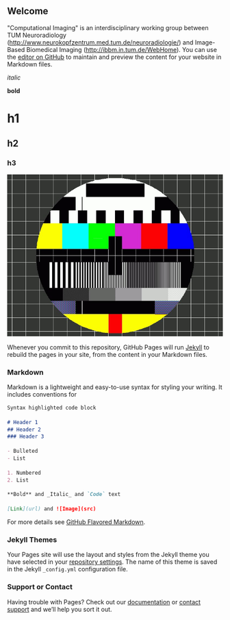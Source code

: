 ## Welcome

"Computational Imaging" is an interdisciplinary working group between TUM Neuroradiology (http://www.neurokopfzentrum.med.tum.de/neuroradiologie/) and Image-Based Biomedical Imaging (http://ibbm.in.tum.de/WebHome).
You can use the [editor on GitHub](https://github.com/CompImg/CompImg.github.io/edit/master/index.md) to maintain and preview the content for your website in Markdown files.

*italic*

**bold**

# h1

## h2

### h3

<img src="testbild-100.jpg" alt="hi" class="inline"/>

Whenever you commit to this repository, GitHub Pages will run [Jekyll](https://jekyllrb.com/) to rebuild the pages in your site, from the content in your Markdown files.

### Markdown

Markdown is a lightweight and easy-to-use syntax for styling your writing. It includes conventions for

```markdown
Syntax highlighted code block

# Header 1
## Header 2
### Header 3

- Bulleted
- List

1. Numbered
2. List

**Bold** and _Italic_ and `Code` text

[Link](url) and ![Image](src)
```

For more details see [GitHub Flavored Markdown](https://guides.github.com/features/mastering-markdown/).

### Jekyll Themes

Your Pages site will use the layout and styles from the Jekyll theme you have selected in your [repository settings](https://github.com/CompImg/CompImg.github.io/settings). The name of this theme is saved in the Jekyll `_config.yml` configuration file.

### Support or Contact

Having trouble with Pages? Check out our [documentation](https://help.github.com/categories/github-pages-basics/) or [contact support](https://github.com/contact) and we’ll help you sort it out.
